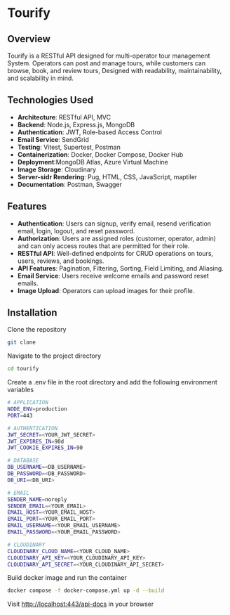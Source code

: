 # Tourify

## Overview

Tourify is a RESTful API designed for multi-operator tour management System. Operators can post and manage tours, while customers can browse, book, and review tours, Designed with readability, maintainability, and scalability in mind.

## Technologies Used

- **Architecture**: RESTful API, MVC
- **Backend**: Node.js, Express.js, MongoDB
- **Authentication**: JWT, Role-based Access Control
- **Email Service**: SendGrid
- **Testing**: Vitest, Supertest, Postman
- **Containerization**: Docker, Docker Compose, Docker Hub
- **Deployment**:MongoDB Atlas, Azure Virtual Machine
- **Image Storage**: Cloudinary
- **Server-sidr Rendering**: Pug, HTML, CSS, JavaScript, maptiler
- **Documentation**: Postman, Swagger

## Features

- **Authentication**: Users can signup, verify email, resend verification email, login, logout, and reset password.
- **Authorization**: Users are assigned roles (customer, operator, admin) and can only access routes that are permitted for their role.
- **RESTful API**: Well-defined endpoints for CRUD operations on tours, users, reviews, and bookings.
- **API Features**: Pagination, Filtering, Sorting, Field Limiting, and Aliasing.
- **Email Service**: Users receive welcome emails and password reset emails.
- **Image Upload**: Operators can upload images for their profile.

## Installation

Clone the repository

```bash
git clone
```

Navigate to the project directory

```bash
cd tourify
```

Create a .env file in the root directory and add the following environment variables

```bash
# APPLICATION
NODE_ENV=production
PORT=443

# AUTHENTICATION
JWT_SECRET=<YOUR_JWT_SECRET>
JWT_EXPIRES_IN=90d
JWT_COOKIE_EXPIRES_IN=90

# DATABASE
DB_USERNAME=<DB_USERNAME>
DB_PASSWORD=<DB_PASSWORD>
DB_URI=<DB_URI>

# EMAIL
SENDER_NAME=noreply
SENDER_EMAIL=<YOUR_EMAIL>
EMAIL_HOST=<YOUR_EMAIL_HOST>
EMAIL_PORT=<YOUR_EMAIL_PORT>
EMAIL_USERNAME=<YOUR_EMAIL_USERNAME>
EMAIL_PASSWORD=<YOUR_EMAIL_PASSWORD>

# CLOUDINARY
CLOUDINARY_CLOUD_NAME=<YOUR_CLOUD_NAME>
CLOUDINARY_API_KEY=<YOUR_CLOUDINARY_API_KEY>
CLOUDINARY_API_SECRET=<YOUR_CLOUDINARY_API_SECRET>
```

Build docker image and run the container

```bash
docker compose -f docker-compose.yml up -d --build
```

Visit <http://localhost:443/api-docs> in your browser
